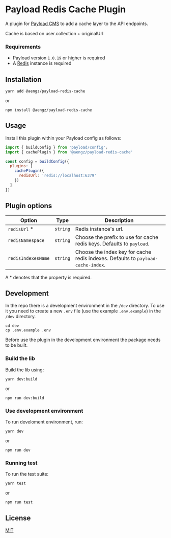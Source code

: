# Payload Redis Cache Plugin

A plugin for [Payload CMS](https://github.com/payloadcms/payload)  to add a cache layer to the API endpoints.

Cache is based on user.collection + originalUrl

### Requirements

- Payload version `1.0.19` or higher is required
- A [Redis](https://redis.io/) instance is required 

## Installation
```console
yarn add @aengz/payload-redis-cache
```
or
```console
npm install @aengz/payload-redis-cache
```

## Usage

Install this plugin within your Payload config as follows:

```js
import { buildConfig } from 'payload/config';
import { cachePlugin } from '@aengz/payload-redis-cache'

const config = buildConfig({
  plugins: [
    cachePlugin({ 
      redisUrl: 'redis://localhost:6379' 
    })
  ]
})
```

## Plugin options

| Option| Type | Description |
|---|---|---|
| `redisUrl` * | `string` | Redis instance's url. |
| `redisNamespace` | `string` | Choose the prefix to use for cache redis keys. Defaults to `payload`. |
| `redisIndexesName` | `string` | Choose the index key for cache redis indexes. Defaults to `payload-cache-index`. |

A * denotes that the property is required.

## Development
In the repo there is a development environment in the `/dev` directory.
To use it you need to create a new `.env` file (use the example `.env.example`) in the `/dev` directory.

``` console
cd dev
cp .env.example .env
```

Before use the plugin in the development environment the package needs to be built. 
### Build the lib 
Build the lib using:
```console
yarn dev:build
```
or
```console
npm run dev:build
```

### Use development environment
To run develoment environment, run:

```console
yarn dev
```
or 
```console
npm run dev
```

### Running test 
To run the test suite:
```console
yarn test
```
or
```console
npm run test
```

## License
[MIT](LICENSE)
